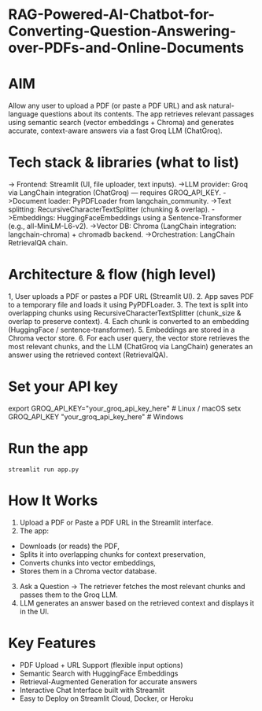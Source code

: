 # RAG-Powered-AI-Chatbot-for-Converting-Question-Answering-over-PDFs-and-Online-Documents
# AIM
Allow any user to upload a PDF (or paste a PDF URL) and ask natural-language questions about its contents. The app retrieves relevant passages using semantic search (vector embeddings + Chroma) and generates accurate, context-aware answers via a fast Groq LLM (ChatGroq).
# Tech stack & libraries (what to list)
-> Frontend: Streamlit (UI, file uploader, text inputs).
->LLM provider: Groq via LangChain integration (ChatGroq) — requires GROQ_API_KEY. 
->Document loader: PyPDFLoader from langchain_community. 
->Text splitting: RecursiveCharacterTextSplitter (chunking & overlap). 
->Embeddings: HuggingFaceEmbeddings using a Sentence-Transformer (e.g., all-MiniLM-L6-v2). 
->Vector DB: Chroma (LangChain integration: langchain-chroma) + chromadb backend. 
->Orchestration: LangChain RetrievalQA chain. 

# Architecture & flow (high level)
1, User uploads a PDF or pastes a PDF URL (Streamlit UI). 
2. App saves PDF to a temporary file and loads it using PyPDFLoader. 
3. The text is split into overlapping chunks using RecursiveCharacterTextSplitter (chunk_size & overlap to preserve context). 
4. Each chunk is converted to an embedding (HuggingFace / sentence-transformer). 
5. Embeddings are stored in a Chroma vector store. 
6. For each user query, the vector store retrieves the most relevant chunks, and the LLM (ChatGroq via LangChain) generates an answer using the retrieved context (RetrievalQA). 

# Set your API key
   export GROQ_API_KEY="your_groq_api_key_here"    # Linux / macOS
   setx GROQ_API_KEY "your_groq_api_key_here"     # Windows

#    Run the app
    streamlit run app.py

# How It Works
1. Upload a PDF or Paste a PDF URL in the Streamlit interface.
2. The app:
  * Downloads (or reads) the PDF,
  * Splits it into overlapping chunks for context preservation,
  * Converts chunks into vector embeddings,
  * Stores them in a Chroma vector database.
3. Ask a Question → The retriever fetches the most relevant chunks and passes them to the Groq LLM.
4. LLM generates an answer based on the retrieved context and displays it in the UI.

# Key Features
* PDF Upload + URL Support (flexible input options)
* Semantic Search with HuggingFace Embeddings
* Retrieval-Augmented Generation for accurate answers
* Interactive Chat Interface built with Streamlit
* Easy to Deploy on Streamlit Cloud, Docker, or Heroku


